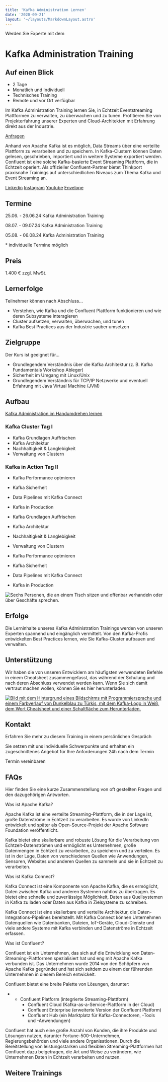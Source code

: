 ```yaml
---
title: 'Kafka Administration Lernen'
date: '2020-09-21'
layout: '~/layouts/MarkdownLayout.astro'
---
```


Werden Sie Experte mit dem

# Kafka Administration Training

## Auf einen Blick

* 2 Tage
* Monatlich und Individuell
* Technisches Training
* Remote und vor Ort verfügbar

Im Kafka Administration Training lernen Sie, in Echtzeit Eventstreaming Plattformen zu verwalten, zu überwachen und zu tunen. Profitieren Sie von Projekterfahrung unserer Experten und Cloud-Architekten mit Erfahrung direkt aus der Industrie.

[Anfragen](#sec1)

Anhand von Apache Kafka ist es möglich, Data Streams über eine verteilte Plattform zu verarbeiten und zu speichern. In Kafka-Clustern können Daten gelesen, geschrieben, importiert und in weitere Systeme exportiert werden. Confluent ist eine solche Kafka-basierte Event Streaming Plattform, die in Echtzeit operiert. Als offizieller Confluent-Partner bietet Thinkport praxisnahe Trainings auf unterschiedlichen Niveaus zum Thema Kafka und Event Streaming an.

[](#linksection)[Linkedin](https://www.linkedin.com/company/11759873) [Instagram](https://www.instagram.com/thinkport/) [Youtube](https://www.youtube.com/channel/UCnke3WYRT6bxuMK2t4jw2qQ) [Envelope](mailto:tdrechsel@thinkport.digital)

## Termine

25.06. - 26.06.24 Kafka Administration Training

08.07. - 09.07.24 Kafka Administration Training

05.08. - 06.08.24 Kafka Administration Training

\* individuelle Termine möglich

## Preis

1.400 € zzgl. MwSt.

## Lernerfolge

Teilnehmer können nach Abschluss...

* Verstehen, wie Kafka und die Confluent Plattform funktionieren und wie deren Subsysteme interagieren
* Cluster aufsetzen, verwalten, überwachen, und tunen
* Kafka Best Practices aus der Industrie sauber umsetzen

## Zielgruppe

Der Kurs ist geeignet für...

* Grundlegendem Verständnis über die Kafka Architektur (z. B. Kafka Fundamentals Workshop Ableger)
* Sicherheit im Umgang mit Linux/Unix
* Grundlegendem Verständnis für TCP/IP Netzwerke und eventuell Erfahrung mit Java Virtual Machine (JVM)

## Aufbau

[Kafka Administration im Handumdrehen lernen](https://www.hashicorp.com/)

### Kafka Cluster Tag I

* Kafka Grundlagen Auffrischen
* Kafka Architektur
* Nachhaltigkeit & Langlebigkeit
* Verwaltung von Clustern

### Kafka in Action Tag II

* Kafka Performance optmieren
* Kafka Sicherheit
* Data Pipelines mit Kafka Connect
* Kafka in Production​

* Kafka Grundlagen Auffrischen
* Kafka Architektur
* Nachhaltigkeit & Langlebigkeit
* Verwaltung von Clustern

* Kafka Performance optmieren
* Kafka Sicherheit
* Data Pipelines mit Kafka Connect
* Kafka in Production

![Sechs Personen, die an einem Tisch sitzen und offenbar verhandeln oder über Geschäfte sprechen.](images/DSC01530-1024x683.jpg)

## Erfolge

Die Lerninhalte unseres Kafka Administration Trainings werden von unseren Experten spannend und eingänglich vermittelt. Von den Kafka-Profis entwickelten Best Practices lernen, wie Sie Kafka-Cluster aufbauen und verwalten.

## Unterstützung

Wir haben die von unseren Entwicklern am häufigsten verwendeten Befehle in einem Cheatsheet zusammengefasst, das während der Schulung und nach deren Abschluss verwendet werden kann. Wenn Sie sich damit vertraut machen wollen, können Sie es hier herunterladen.

[![Bild mit dem Hintergrund eines Bildschirms mit Programmiersprache und einem Farbverlauf von Dunkelblau zu Türkis, mit dem Kafka-Logo in Weiß, dem Wort Cheatsheet und einer Schaltfläche zum Herunterladen.](images/kafka-1024x683.png)](https://thinkport.digital/wp-content/uploads/2023/11/Kafka_Cheatsheet.pdf)

## Kontakt

Erfahren Sie mehr zu diesem Training in einem persönlichen Gespräch

Sie setzen mit uns individuelle Schwerpunkte und erhalten ein zugeschnittenes Angebot für Ihre Anforderungen 24h nach dem Termin

Termin vereinbaren

## FAQs

Hier finden Sie eine kurze Zusammenstellung von oft gestellten Fragen und den dazugehörigen Antworten.

Was ist Apache Kafka?

Apache Kafka ist eine verteilte Streaming-Plattform, die in der Lage ist, große Datenströme in Echtzeit zu verarbeiten. Es wurde von LinkedIn entwickelt und später als Open-Source-Projekt der Apache Software Foundation veröffentlicht.

Kafka bietet eine skalierbare und robuste Lösung für die Verarbeitung von Echtzeit-Datenströmen und ermöglicht es Unternehmen, große Datenmengen in Echtzeit zu verarbeiten, zu speichern und zu verteilen. Es ist in der Lage, Daten von verschiedenen Quellen wie Anwendungen, Sensoren, Websites und anderen Quellen zu sammeln und sie in Echtzeit zu verarbeiten.

Was ist Kafka Connect?

Kafka Connect ist eine Komponente von Apache Kafka, die es ermöglicht, Daten zwischen Kafka und anderen Systemen nahtlos zu übertragen. Es bietet eine schnelle und zuverlässige Möglichkeit, Daten aus Quellsystemen in Kafka zu laden oder Daten aus Kafka in Zielsysteme zu schreiben.

Kafka Connect ist eine skalierbare und verteilte Architektur, die Daten-Integrations-Pipelines bereitstellt. Mit Kafka Connect können Unternehmen Datenquellen wie Datenbanken, Dateien, IoT-Geräte, Cloud-Dienste und viele andere Systeme mit Kafka verbinden und Datenströme in Echtzeit erfassen.

Was ist Confluent?

Confluent ist ein Unternehmen, das sich auf die Entwicklung von Daten-Streaming-Plattformen spezialisiert hat und eng mit Apache Kafka verbunden ist. Das Unternehmen wurde 2014 von den Schöpfern von Apache Kafka gegründet und hat sich seitdem zu einem der führenden Unternehmen in diesem Bereich entwickelt.

Confluent bietet eine breite Palette von Lösungen, darunter:

* - Confluent Platform (integrierte Streaming-Plattform)
    - Confluent Cloud (Kafka-as-a-Service-Plattform in der Cloud)
    - Confluent Enterprise (erweiterte Version der Confluent Platform)
    - Confluent Hub (ein Marktplatz für Kafka-Connectoren, -Tools und -Anwendungen)

Confluent hat auch eine große Anzahl von Kunden, die ihre Produkte und Lösungen nutzen, darunter Fortune-500-Unternehmen, Regierungsbehörden und viele andere Organisationen. Durch die Bereitstellung von leistungsstarken und flexiblen Streaming-Plattformen hat Confluent dazu beigetragen, die Art und Weise zu verändern, wie Unternehmen Daten in Echtzeit verarbeiten und nutzen.

## Weitere Trainings
